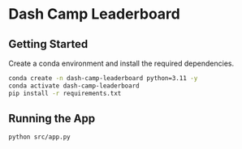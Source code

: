 # Dash Camp Leaderboard

## Getting Started

Create a conda environment and install the required dependencies.

```bash
conda create -n dash-camp-leaderboard python=3.11 -y
conda activate dash-camp-leaderboard
pip install -r requirements.txt
```

## Running the App

```
python src/app.py
```

